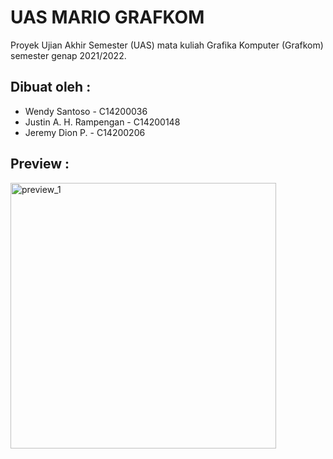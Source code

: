 # UAS MARIO GRAFKOM
Proyek Ujian Akhir Semester (UAS) mata kuliah Grafika Komputer (Grafkom) semester genap 2021/2022.

## Dibuat oleh : 
- Wendy Santoso - C14200036
- Justin A. H. Rampengan - C14200148
- Jeremy Dion P. - C14200206

## Preview : 
<img width="425" alt="preview_1" src="https://user-images.githubusercontent.com/71552391/177783106-7385b185-8b3c-47fb-ac6a-132053acaf30.jpeg">
